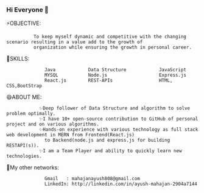 ### Hi Everyone 👋

⚡OBJECTIVE:

              To keep myself dynamic and competitive with the changing scenario resulting in a value add to the growth of 
              organization while ensuring the growth in personal career.
                
🌱SKILLS:

                  Java            Data Structure            JavaScript
                  MYSQL           Node.js                   Express.js
                  React.js        REST-APIs                 HTML, CSS,BootStrap 

😄ABOUT ME: 

                ✨Deep follower of Data Structure and algorithm to solve problem optimally.
                ✨I have 10+ open-source contribution to GitHub of personal project and on various algorithms.
                ✨Hands-on experience with various technology as full stack web development in MERN from Frontend(React.js) 
                  to Backend(node.js and express.js for building RESTAPI(s)).
                ✨I am a Team Player and ability to quickly learn new technologies.

👯My other networks:
                  
                  Gmail   : mahajanayush808@gmail.com
                  LinkedIn: http://linkedin.com/in/ayush-mahajan-2904a7144

<!--
**Ayush808/Ayush808** is a ✨ _special_ ✨ repository because its `README.md` (this file) appears on your GitHub profile.

Here are some ideas to get you started:

- 🔭 I’m currently working on ...
- 🌱 I’m currently learning ...
- 👯 I’m looking to collaborate on ...
- 🤔 I’m looking for help with ...
- 💬 Ask me about ...
- 📫 How to reach me: ...
- 😄 Pronouns: ...
- ⚡ Fun fact: ...
-->
